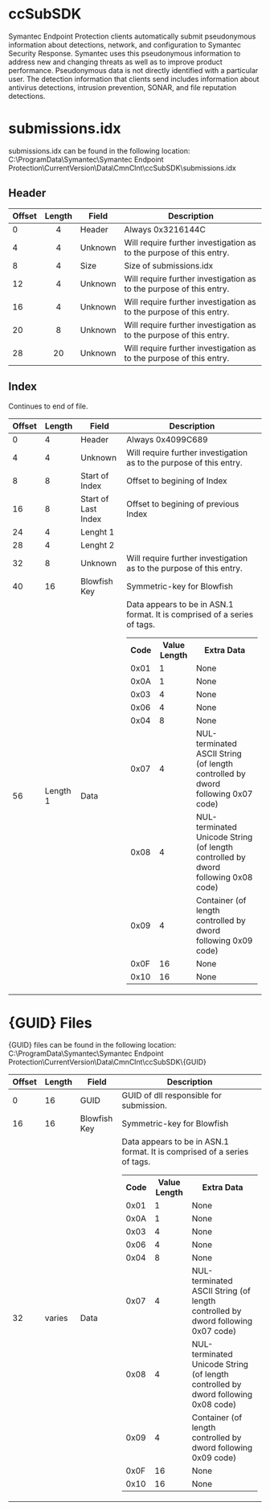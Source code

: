 # ccSubSDK
Symantec Endpoint Protection clients automatically submit pseudonymous information about detections, network, and configuration to Symantec Security Response. Symantec uses this pseudonymous information to address new and changing threats as well as to improve product performance. Pseudonymous data is not directly identified with a particular user.
The detection information that clients send includes information about antivirus detections, intrusion prevention, SONAR, and file reputation detections.

# submissions.idx
submissions.idx can be found in the following location: C:\ProgramData\Symantec\Symantec Endpoint Protection\CurrentVersion\Data\CmnClnt\ccSubSDK\submissions.idx

## Header

| Offset | Length | Field   | Description                                                         |
| ------ | :----: | ------- | ------------------------------------------------------------------- |
| 0      | 4      | Header  | Always 0x3216144C                                                   |
| 4      | 4      | Unknown | Will require further investigation as to the purpose of this entry. |
| 8      | 4      | Size    | Size of submissions.idx                                             |
| 12     | 4      | Unknown | Will require further investigation as to the purpose of this entry. |
| 16     | 4      | Unknown | Will require further investigation as to the purpose of this entry. |
| 20     | 8      | Unknown | Will require further investigation as to the purpose of this entry. |
| 28     | 20     | Unknown | Will require further investigation as to the purpose of this entry. |

## Index
Continues to end of file.

<table>
    <thead>
        <tr>
            <th>Offset</th>
            <th>Length</th>
            <th>Field</th>
            <th>Description</th>
        </tr>
    </thead>
    <tbody>
        <tr>
            <td>0</td>
            <td>4</td>
            <td>Header</td>
            <td>Always 0x4099C689</td>
        </tr>
        <tr>
            <td>4</td>
            <td>4</td>
            <td>Unknown</td>
            <td>Will require further investigation as to the purpose of this entry.</td>
        </tr>
        <tr>
            <td>8</td>
            <td>8</td>
            <td>Start of Index</td>
            <td>Offset to begining of Index</td>
        </tr>
        <tr>
            <td>16</td>
            <td>8</td>
            <td>Start of Last Index</td>
            <td>Offset to begining of previous Index</td>
        </tr>
        <tr>
            <td>24</td>
            <td>4</td>
            <td>Lenght 1</td>
            <td></td>
        </tr>
        <tr>
            <td>28</td>
            <td>4</td>
            <td>Lenght 2</td>
            <td></td>
        </tr>
        <tr>
            <td>32</td>
            <td>8</td>
            <td>Unknown</td>
            <td>Will require further investigation as to the purpose of this entry.</td>
        </tr>
        <tr>
            <td>40</td>
            <td>16</td>
            <td>Blowfish Key</td>
            <td>Symmetric-key for Blowfish</td>
        </tr>
        <tr>
            <td>56</td>
            <td>Length 1</td>
            <td>Data</td>
            <td>Data appears to be in ASN.1 format. It is comprised of a series of tags.
                <table>
                    <tr>
                        <th>Code</th>
                        <th>Value Length</th>
                        <th>Extra Data</th>
                    </tr>
                    <tr>
                        <td>0x01</td>
                        <td>1</td>
                        <td>None</td>
                    </tr>
                    <tr>
                        <td>0x0A</td>
                        <td>1</td>
                        <td>None</td>
                    </tr>
                    <tr>
                        <td>0x03</td>
                        <td>4</td>
                        <td>None</td>
                    </tr>
                    <tr>
                        <td>0x06</td>
                        <td>4</td>
                        <td>None</td>
                    </tr>
                    <tr>
                        <td>0x04</td>
                        <td>8</td>
                        <td>None</td>
                    </tr>
                    <tr>
                        <td>0x07</td>
                        <td>4</td>
                        <td>NUL-terminated ASCII String (of length controlled by dword following 0x07 code)</td>
                    </tr>
                    <tr>
                        <td>0x08</td>
                        <td>4</td>
                        <td>NUL-terminated Unicode String (of length controlled by dword following 0x08 code)</td>
                    </tr>
                    <tr>
                        <td>0x09</td>
                        <td>4</td>
                        <td>Container (of length controlled by dword following 0x09 code)</td>
                    </tr>
                    <tr>
                        <td>0x0F</td>
                        <td>16</td>
                        <td>None</td>
                    </tr>
                    <tr>
                        <td>0x10</td>
                        <td>16</td>
                        <td>None</td>
                    </tr>
                </table>
            </td>
        </tr>
    </tbody>
</Table>


# \{GUID\} Files

\{GUID\} files can be found in the following location: C:\ProgramData\Symantec\Symantec Endpoint Protection\CurrentVersion\Data\CmnClnt\ccSubSDK\\{GUID\}

<table>
    <thead>
        <tr>
            <th>Offset</th>
            <th>Length</th>
            <th>Field</th>
            <th>Description</th>
        </tr>
    </thead>
    <tbody>
        <tr>
            <td>0</td>
            <td>16</td>
            <td>GUID</td>
            <td>GUID of dll responsible for submission.</td>
        </tr>
        <tr>
            <td>16</td>
            <td>16</td>
            <td>Blowfish Key</td>
            <td>Symmetric-key for Blowfish</td>
        </tr>
        <tr>
            <td>32</td>
            <td>varies</td>
            <td>Data</td>
            <td>Data appears to be in ASN.1 format. It is comprised of a series of tags.
                <table>
                    <tr>
                        <th>Code</th>
                        <th>Value Length</th>
                        <th>Extra Data</th>
                    </tr>
                    <tr>
                        <td>0x01</td>
                        <td>1</td>
                        <td>None</td>
                    </tr>
                    <tr>
                        <td>0x0A</td>
                        <td>1</td>
                        <td>None</td>
                    </tr>
                    <tr>
                        <td>0x03</td>
                        <td>4</td>
                        <td>None</td>
                    </tr>
                    <tr>
                        <td>0x06</td>
                        <td>4</td>
                        <td>None</td>
                    </tr>
                    <tr>
                        <td>0x04</td>
                        <td>8</td>
                        <td>None</td>
                    </tr>
                    <tr>
                        <td>0x07</td>
                        <td>4</td>
                        <td>NUL-terminated ASCII String (of length controlled by dword following 0x07 code)</td>
                    </tr>
                    <tr>
                        <td>0x08</td>
                        <td>4</td>
                        <td>NUL-terminated Unicode String (of length controlled by dword following 0x08 code)</td>
                    </tr>
                    <tr>
                        <td>0x09</td>
                        <td>4</td>
                        <td>Container (of length controlled by dword following 0x09 code)</td>
                    </tr>
                    <tr>
                        <td>0x0F</td>
                        <td>16</td>
                        <td>None</td>
                    </tr>
                    <tr>
                        <td>0x10</td>
                        <td>16</td>
                        <td>None</td>
                    </tr>
                </table>
            </td>
        </tr>
    </tbody>
</Table>